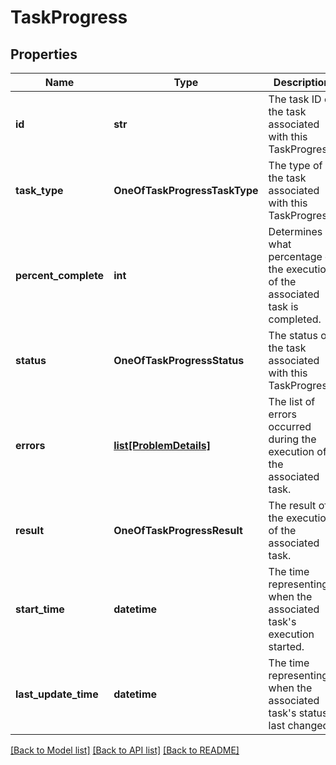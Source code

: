 # TaskProgress

## Properties
Name | Type | Description | Notes
------------ | ------------- | ------------- | -------------
**id** | **str** | The task ID of the task associated with this TaskProgress. | [optional] 
**task_type** | **OneOfTaskProgressTaskType** | The type of the task associated with this TaskProgress. | [optional] 
**percent_complete** | **int** | Determines what percentage of the execution of the associated task is completed. | [optional] 
**status** | **OneOfTaskProgressStatus** | The status of the task associated with this TaskProgress. | [optional] 
**errors** | [**list[ProblemDetails]**](ProblemDetails.md) | The list of errors occurred during the execution of the associated task. | [optional] 
**result** | **OneOfTaskProgressResult** | The result of the execution of the associated task. | [optional] 
**start_time** | **datetime** | The time representing when the associated task&#x27;s execution started. | [optional] 
**last_update_time** | **datetime** | The time representing when the associated task&#x27;s status last changed. | [optional] 

[[Back to Model list]](../README.md#documentation-for-models) [[Back to API list]](../README.md#documentation-for-api-endpoints) [[Back to README]](../README.md)

